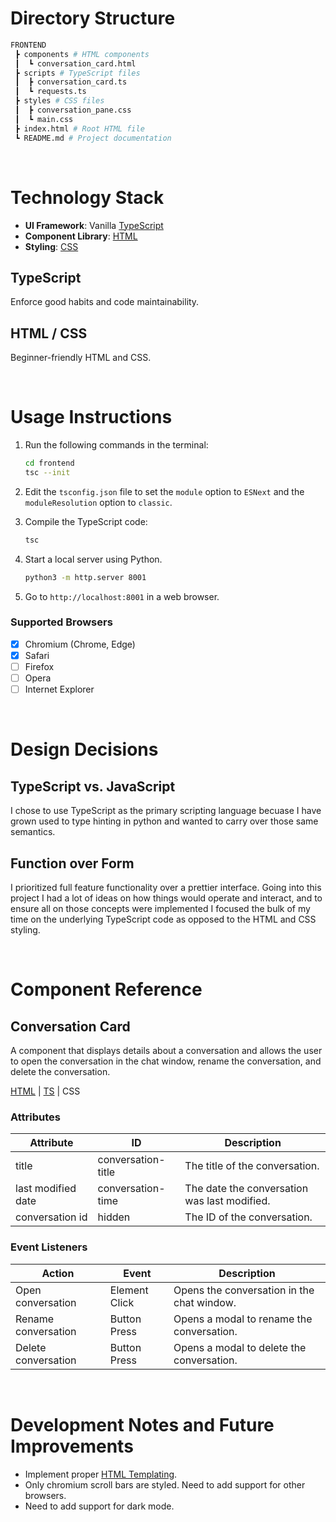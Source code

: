 # Directory Structure

```bash
FRONTEND
 ┣ components # HTML components
 ┃  ┗ conversation_card.html
 ┣ scripts # TypeScript files
 ┃  ┣ conversation_card.ts
 ┃  ┗ requests.ts
 ┣ styles # CSS files
 ┃  ┣ conversation_pane.css
 ┃  ┗ main.css
 ┣ index.html # Root HTML file
 ┗ README.md # Project documentation
```

<br>

# Technology Stack

- **UI Framework**: Vanilla [TypeScript](https://www.typescriptlang.org/)
- **Component Library**: [HTML](https://developer.mozilla.org/en-US/docs/Web/HTML)
- **Styling**:  [CSS](https://developer.mozilla.org/en-US/docs/Web/CSS)

## TypeScript

Enforce good habits and code maintainability.

## HTML / CSS

Beginner-friendly HTML and CSS.

<br>

# Usage Instructions

1. Run the following commands in the terminal:

    ```bash
    cd frontend
    tsc --init
    ```

2. Edit the `tsconfig.json` file to set the `module` option to `ESNext` and the `moduleResolution` option to `classic`.

3. Compile the TypeScript code:

    ```bash
    tsc
    ```

4. Start a local server using Python.
    ```bash
    python3 -m http.server 8001
    ```

5. Go to `http://localhost:8001` in a web browser.

### Supported Browsers

- [x] Chromium (Chrome, Edge)
- [x] Safari
- [ ] Firefox
- [ ] Opera
- [ ] Internet Explorer

<br>

# Design Decisions

## TypeScript vs. JavaScript

I chose to use TypeScript as the primary scripting language becuase I have grown used to type hinting in python and wanted to carry over those same semantics.

## Function over Form

I prioritized full feature functionality over a prettier interface. Going into this project I had a lot of ideas on how things would operate and interact, and to ensure all on those concepts were implemented I focused the bulk of my time on the underlying TypeScript code as opposed to the HTML and CSS styling.

<br>

# Component Reference

## Conversation Card

A component that displays details about a conversation and allows the user to open the conversation in the chat window, rename the conversation, and delete the conversation.

[HTML](components/conversation_card.html) |  [TS](scripts/conversation_card.ts) | CSS

### Attributes

| Attribute          | ID                 | Description                                  |
| ------------------ | ------------------ | -------------------------------------------- |
| title              | conversation-title | The title of the conversation.               |
| last modified date | conversation-time  | The date the conversation was last modified. |
| conversation id    | hidden             | The ID of the conversation.                  |

### Event Listeners

| Action              | Event         | Description                                |
| ------------------- | ------------- | ------------------------------------------ |
| Open conversation   | Element Click | Opens the conversation in the chat window. |
| Rename conversation | Button Press  | Opens a modal to rename the conversation.  |
| Delete conversation | Button Press  | Opens a modal to delete the conversation.  |

<br>

# Development Notes and Future Improvements

- Implement proper [HTML Templating](https://www.w3schools.com/TagS/tag_template.asp).
- Only chromium scroll bars are styled. Need to add support for other browsers.
- Need to add support for dark mode.
